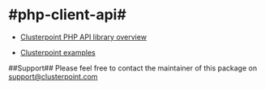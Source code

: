 #php-client-api#
==============

* [Clusterpoint PHP API library overview](http://docs.clusterpoint.com/wiki/PHP_API_overview)

* [Clusterpoint examples](http://docs.clusterpoint.com/examples)

##Support##
Please feel free to contact the maintainer of this package on
support@clusterpoint.com
